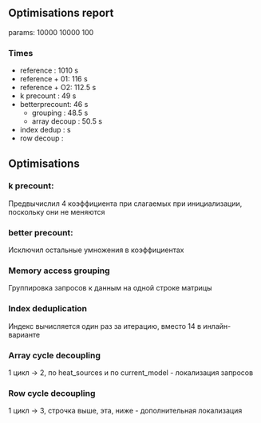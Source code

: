 ## Optimisations report

params: 10000 10000 100

### Times
- reference     :  1010 s
- reference + 01:   116 s
- reference + O2: 112.5 s
- k precount    :    49 s
- betterprecount:    46 s
  - grouping      : 48.5 s
  - array decoup  : 50.5 s
- index dedup   :       s 
- row decoup    :

## Optimisations

### k precount:

Предвычислил 4 коэффициента при слагаемых при инициализации, поскольку они не меняются

### better precount:

Исключил остальные умножения в коэффициентах

### Memory access grouping

Группировка запросов к данным на одной строке матрицы

### Index deduplication

Индекс вычисляется один раз за итерацию, вместо 14 в инлайн-варианте

### Array cycle decoupling

1 цикл -> 2, по heat_sources и по current_model - локализация запросов

### Row cycle decoupling

1 цикл -> 3, строчка выше, эта, ниже - дополнительная локализация
